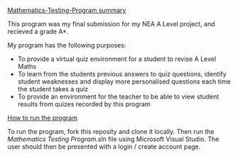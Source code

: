<u> Mathematics-Testing-Program summary </u>

This program was my final submission for my NEA A Level project, and recieved a grade A*.

My program has the following purposes:
* To provide a virtual quiz environment for a student to revise A Level Maths
* To learn from the students previous answers to quiz questions, identify student weaknesses and display more personalised questions each time the student takes a quiz
* To provide an environment for the teacher to be able to view student results from quizes recorded by this program

<u> How to run the program </u>

To run the program, fork this reposity and clone it locally.
Then run the _Mathematics Testing Program.sln_ file using Microsoft Visual Studio.
The user should then be presented with a login / create account page.
